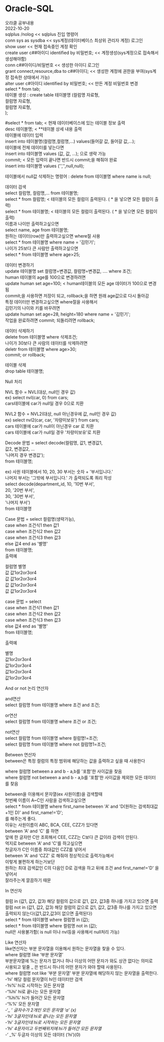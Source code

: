 # Oracle-SQL
오라클 공부내용  
2022-10-20  
sqlplus /nolog << sqlplus 진입 명령어  
conn sys as sysdba << sys계정(데이터베이스 최상위 관리자 계정) 로그인  
show user << 현재 접속중인 계정 확인  
create user c##아이디 identified by 비밀번호; << 계정생성(sys계정으로 접속해서 생성해야함)  
conn c##아이디/비밀번호 << 생성한 아이디 로그인  
grant connect,resource,dba to c##아이디; << 생성한 계정에 권한을 부여(sys계정 접속한 상태에서 가능)  
alter user c#아이디 identified by 비밀번호; << 만든 계정 비밀번호 변경  
select * from tab;  
테이블 생성 : create table 테이블명 (컬럼명 자료형,  
                                   컬럼명 자료형,  
                                   컬럼명 자료형,  
                                   );  
                                     
#select * from tab; < 현재 데이터베이스에 있는 테이블 정보 출력  
desc 테이블명; < **테이블 상세 내용 출력  
테이블에 데이터 입력  
insert into 테이블명(컬럼명,컬럼명,...) values(들어갈 값, 들어갈 값,...);  
테이블에 전체 데이터를 넣는다면  
insert into 테이블명 values (값, 값, ...); 으로 생략 가능  
commit; < 모든 입력이 끝나면 반드시 commit;을 해줘야 완료  
insert into 테이블명 values ('','',null,null);  
  
테이블에서 null값 삭제하는 명령어 : delete from 테이블명 where name is null;  

데이터 검색  
select 컬럼명, 컬럼명,... from 테이블명;   
select * from 컬럼명; < 테이블의 모든 컬럼이 출력된다. ( * 을 넣으면 모든 컬럼이 출력)  
select * from 테이블명; < 테이블의 모든 컬럼이 출력된다. ( * 을 넣으면 모든 컬럼이 출력)  
이름과 나이만 출력하고싶으면  
select name, age from 테이블명;  
원하는 데이터(row)만 출력하고싶으면 where절 사용  
select * from 테이블명 where name = '김민기';  
나이가 25보다 큰 사람만 출력하고싶으면  
select * from 테이블명 where age>25;  
  
데이터 변경하기  
update 테이블명 set 컬럼명=변경값, 컬럼명=변경값, .... where 조건;  
human 테이블의 age를 100으로 변경하려면  
update human set age=100; < human테이블의 모든 age 데이터가 100으로 변경됨  
commit;을 사용하면 저장이 되고, rollback;을 하면 원래 age값으로 다시 돌아감  
특정 데이터만 변경하고싶으면 where절을 사용해서  
김민기의 나이와 키를 바꾸려면  
update human set age=28, height=180 where name = '김민기';  
작업을 완료하려면 commit; 되돌리려면 rollback;  
  
데이터 삭제하기  
delete from 테이블명 where 삭제조건;  
나이가 30보다 큰 사람의 데이터를 삭제하려면  
deletr from 테이블명 where age>30;  
commit; or rollback;  
  
테이블 삭제  
drop table 테이블명;  
  
Null 처리  
  
NVL 함수 = NVL(대상, null인 경우 값)  
ex) select nvl(car, 0) from cars;  
cars테이블에 car가 null일 경우 0으로 치환  
  
NVL2 함수 = NVL2(대상, null 아닌경우에 값, null인 경우 값)  
ex) select nvl2(car, car, '차량미보유') from cars;  
cars 테이블에 car가 null이 아닌경우 car 로 치환  
cars 테이블에 car가 null일 경우 '차량미보유'로 치환  
  
Decode 문법 = select decode(컬럼명, 값1, 변경값1,    
			           값2, 변경값2, ...   
			           '나머지 경우 변경값');  
			from 테이블명;  
  
ex) 사원 테이블에서 10, 20, 30 부서는 숫자 + '부서입니다.'  
나머지 부서는 '그밖에 부서입니다.' 가 출력되도록 쿼리 작성  
select decode(department_id, 10, '10번 부서',   
			 20, '20번 부서',  
			 30, '30번 부서',   
			 '나머지 부서')  
	    		 from 테이블명  
  
Case 문법 = select 컬럼명(생략가능),  
		case when 조건식1 then 값1  
		case when 조건식2 then 값2  
		case when 조건식3 then 값3  
		else 값4 end as '별명'  
		from 테이블명;  
출력예  
  
컬럼명         별명  
값	     값1or2or3or4  
값	     값1or2or3or4  
값	     값1or2or3or4  
값	     값1or2or3or4  
  
case 문법 = select   
		case when 조건식1 then 값1  
		case when 조건식2 then 값2  
		case when 조건식3 then 값3  
		else 값4 end as '별명'  
		from 테이블명;  
  
출력예  
  
별명  
값1or2or3or4  
값1or2or3or4  
값1or2or3or4  
값1or2or3or4  
  
  
And or not 논리 연산자  
  
and연산  
select 컬럼명 from 테이블명 where 조건 and 조건;  
  
or연산  
select 컬럼명 from 테이블명 where 조건 or 조건;  
  
not연산  
select 컬럼명 from 테이블명 where 컬럼명!=조건;  
select 컬럼명 from 테이블명 where not 컬럼명1=조건;  
  
  
Between 연산자  
between은 특정 컬럼의 특정 범위에 해당하는 값을 출력하고 싶을 때 사용한다  
  
where 컬럼명 between a and b - a,b를 '포함'한 사이값을 찾음  
where 컬럼명 not between a and b - a,b를 '포함'한 사이값을 제외한 모든 데이터를 찾음  
  
between을 이용해서 문자열(ex 사원이름)을 검색할때  
첫번째 이름이 A~C인 사람을 검색하고싶으면  
select * from 테이블명 where first_name between 'A' and 'D(원하는 검색최대값+1인 D)' and first_name!='D';  
를 해주는게 좋다.  
이유는 사원이름이 ABC, BCA, CEE, CZZ가 있다면  
between 'A' and 'C' 를 하면  
앞에 한 글자만 C만 조회해서 CEE, CZZ는 C보다 큰 값이라 검색이 안된다.  
억지로 between 'A' and 'C'를 하고싶으면  
첫글자가 C인 이름중 최대값인 CZZ를 넣어서  
between 'A' and 'CZZ' 로 해줘야 정상적으로 출력가능해서  
이렇게 불편하게 하는거보단  
원하는 최대 검색값인 C의 다음인 D로 검색을 하고 뒤에 조건 and first_name!='D' 을 넣어서  
잘라주는게 깔끔하기 때문  
  
In 연산자  
  
컬럼 in (값1, 값2, 값3) 해당 컬럼의 값으로 값1, 값2, 값3중 하나를 가지고 있으면 출력  
컬럼 not in (값1, 값2, 값3) 해당 컬럼의 값으로 값1, 값2, 값3중 하나를 가지고 있으면 출력되지 않는다(값1,값2,값3이 없으면 출력된다)  
select * from 테이블명 where 컬럼명 in (값);  
select * from 테이블명 where 컬럼명 not in (값);  
null은 사용불가함( is null 이나 nvl등을 사용해서 null처리 가능)  
  
Like 연산자  
like연산자는 부분 문자열을 이용해서 원하는 문자열을 찾을 수 있다.  
where 컬럼명 like ‘부분 문자열’  
부분문자열에 %는 문자가 없거나 하나 이상의 어떤 문자가 와도 상관 없다는 의미로  
사용되고 밑줄 _ 은 반드시 하나의 어떤 문자가 와야 할때 사용된다.  
where 컬럼명 not like ‘부분 문자열’ 부분 문자열에 해당하지 않는 문자열을 출력한다.  
-‘hi’ 해당 컬럼 문자열이 hi인 데이터만 검색  
-‘hi%’ hi로 시작하는 모든 문자열  
-‘%hi’ hi로 끝나는 모든 문자열  
-‘%hi%’ hi가 들어간 모든 문자열  
-‘%%’ 모든 문자열   
-‘_ _’ 글자수가 2개인 모든 문자열 ‘a’ (x)  
-‘_hi’ 3글자인데 hi로 끝나는 모든 문자열    
-‘hi_’ 3글자인데 hi로 시작하는 모든 문자열  
-‘_hi_’ 4문자이고 두번째위치에 hi가 들어간 모든 문자열  
-‘_ _%’ 두글자 이상의 모든 데이터 (‘hi’)(0)  
